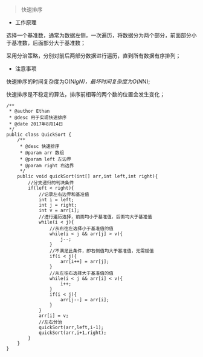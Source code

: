 >快速排序

- 工作原理

选择一个基准数，通常为数据左侧，一次遍历，将数据分为两个部分，前面部分小于基准数，后面部分大于基准数；

采用分治策略，分别对前后两部分数据进行遍历，直到所有数据有序排列；

- 注意事项

快速排序的时间复杂度为O(N*lgN)，最坏时间复杂度为O(N*N);

快速排序是不稳定的算法，排序前相等的两个数的位置会发生变化；

```
/**
 * @author Ethan
 * @desc 用于实现快速排序
 * @date 2017年8月14日
 */
public class QuickSort {
	/**
	 * @desc 快速排序
	 * @param arr 数组
	 * @param left 左边界
	 * @param right 右边界
	 */
	public void quickSort(int[] arr,int left,int right){
		//分支递归的判决条件
		if(left < right){
			//记录左右边界和基准值
			int i = left;
			int j = right;
			int v = arr[i];
			//进行遍历选择，前面均小于基准值，后面均大于基准值
			while(i < j){
				//从右往左选择小于基准值的值
				while(i < j && arr[j] > v){
					j--;
				}
				//不满足此条件，即右侧值均大于基准值，无需赋值
				if(i < j){
					arr[i++] = arr[j];
				}
				//从左往右选择大于基准值的值
				while(i < j && arr[i] < v){
					i++;
				}
				if(i < j){
					arr[j--] = arr[i];
				}
			}
			arr[i] = v;
			//左右分治
			quickSort(arr,left,i-1);
			quickSort(arr,i+1,right);
		}
	}
}
```

